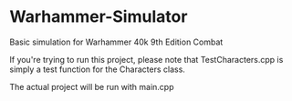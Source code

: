 # Warhammer-Simulator
Basic simulation for Warhammer 40k 9th Edition Combat

If you're trying to run this project, please note that TestCharacters.cpp is simply a test
function for the Characters class.

The actual project will be run with main.cpp
